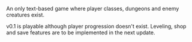 An only text-based game where player classes, dungeons and enemy creatures exist.

v0.1 is playable although player progression doesn't exist. Leveling, shop and save features are to be implemented in the next update.

